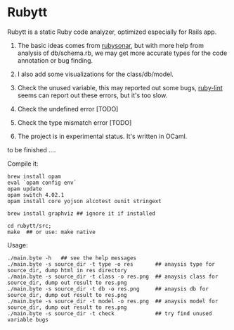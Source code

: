 # Rubytt

Rubytt is a static Ruby code analyzer, optimized especially for Rails app. 

1. The basic ideas comes from [rubysonar](https://github.com/yinwang0/rubysonar), but with more help from analysis of db/schema.rb, 
we may get more accurate types for the code annotation or bug finding. 

2. I also add some visualizations for the class/db/model.

3. Check the unused variable, this may reported out some bugs, [ruby-lint](https://github.com/YorickPeterse/ruby-lint) seems can report out these errors, but it's too slow.

4. Check the undefined error [TODO]

5. Check the type mismatch error  [TODO]

6. The project is in experimental status. It's written in OCaml.


to be finished ....

Compile it:

```shell
brew install opam
eval `opam config env`
opam update
opam switch 4.02.1
opam install core yojson alcotest ounit stringext

brew install graphviz ## ignore it if installed

cd rubytt/src;
make  ## or use: make native 
```

Usage:

```shell
./main.byte -h   ## see the help messages
./main.byte -s source_dir -t type -o res       ## anaysis type for source_dir, dump html in res directory
./main.byte -s source_dir -t class -o res.png  ## anaysis class for source_dir, dump out result to res.png
./main.byte -s source_dir -t db -o res.png     ## anaysis db for source_dir, dump out result to res.png
./main.byte -s source_dir -t model -o res.png  ## anaysis model for source_dir, dump out result to res.png
./main.byte -s source_dir -t check             ## try find unused variable bugs
```
